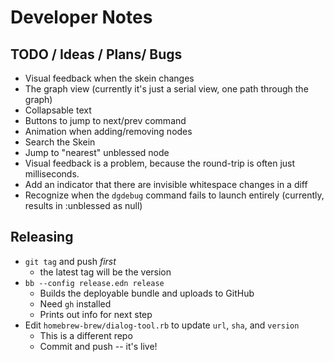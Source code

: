 # Developer Notes

## TODO / Ideas / Plans/ Bugs

- Visual feedback when the skein changes
- The graph view (currently it's just a serial view, one path through the graph)
- Collapsable text
- Buttons to jump to next/prev command
- Animation when adding/removing nodes
- Search the Skein
- Jump to "nearest" unblessed node
- Visual feedback is a problem, because the round-trip is often just milliseconds.
- Add an indicator that there are invisible whitespace changes in a diff
- Recognize when the `dgdebug` command fails to launch entirely (currently, results in :unblessed as null)

## Releasing

- `git tag` and push *first*
  - the latest tag will be the version
- `bb --config release.edn release`
  - Builds the deployable bundle and uploads to GitHub
  - Need `gh` installed
  - Prints out info for next step
- Edit `homebrew-brew/dialog-tool.rb` to update `url`, `sha`, and `version`
  - This is a different repo
  - Commit and push -- it's live!